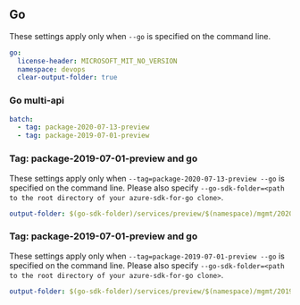 ## Go

These settings apply only when `--go` is specified on the command line.

```yaml $(go)
go:
  license-header: MICROSOFT_MIT_NO_VERSION
  namespace: devops
  clear-output-folder: true
```

### Go multi-api

``` yaml $(go) && $(multiapi)
batch:
  - tag: package-2020-07-13-preview
  - tag: package-2019-07-01-preview
```

### Tag: package-2019-07-01-preview and go

These settings apply only when `--tag=package-2020-07-13-preview --go` is specified on the command line.
Please also specify `--go-sdk-folder=<path to the root directory of your azure-sdk-for-go clone>`.

```yaml $(tag) == 'package-2020-07-13-preview' && $(go)
output-folder: $(go-sdk-folder)/services/preview/$(namespace)/mgmt/2020-07-13-preview/$(namespace)
```

### Tag: package-2019-07-01-preview and go

These settings apply only when `--tag=package-2019-07-01-preview --go` is specified on the command line.
Please also specify `--go-sdk-folder=<path to the root directory of your azure-sdk-for-go clone>`.

```yaml $(tag) == 'package-2019-07-01-preview' && $(go)
output-folder: $(go-sdk-folder)/services/preview/$(namespace)/mgmt/2019-07-01-preview/$(namespace)
```
